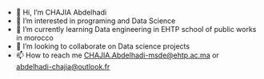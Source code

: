 - 👋 Hi, I’m CHAJIA Abdelhadi 
- 👀 I’m interested in programing and Data Science
- 🌱 I’m currently learning Data engineering in EHTP school of public works in morocco 
- 💞️ I’m looking to collaborate on Data science projects
- 📫 How to reach me CHAJIA.Abdelhadi-msde@ehtp.ac.ma or abdelhadi-chajia@outlook.fr 


<!---
Sendo-A/Sendo-A is a ✨ special ✨ repository because its `README.md` (this file) appears on your GitHub profile.
You can click the Preview link to take a look at your changes.
--->
